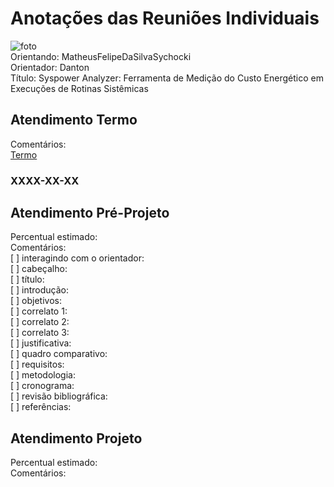 # Anotações das Reuniões Individuais  

![foto](foto.png "foto")  
Orientando: MatheusFelipeDaSilvaSychocki  
Orientador: Danton  
Título: Syspower Analyzer: Ferramenta de Medição do Custo Energético em Execuções de Rotinas Sistêmicas  

## Atendimento Termo  

Comentários:  
[Termo](Termo.pdf "Termo")  

### XXXX-XX-XX

## Atendimento Pré-Projeto  

Percentual estimado:  
Comentários:  
[ ] interagindo com o orientador:  
[ ] cabeçalho:  
[ ] título:  
[ ] introdução:  
[ ] objetivos:  
[ ] correlato 1:  
[ ] correlato 2:  
[ ] correlato 3:  
[ ] justificativa:  
[ ] quadro comparativo:  
[ ] requisitos:  
[ ] metodologia:  
[ ] cronograma:  
[ ] revisão bibliográfica:  
[ ] referências:  

## Atendimento Projeto  

Percentual estimado:  
Comentários:  
